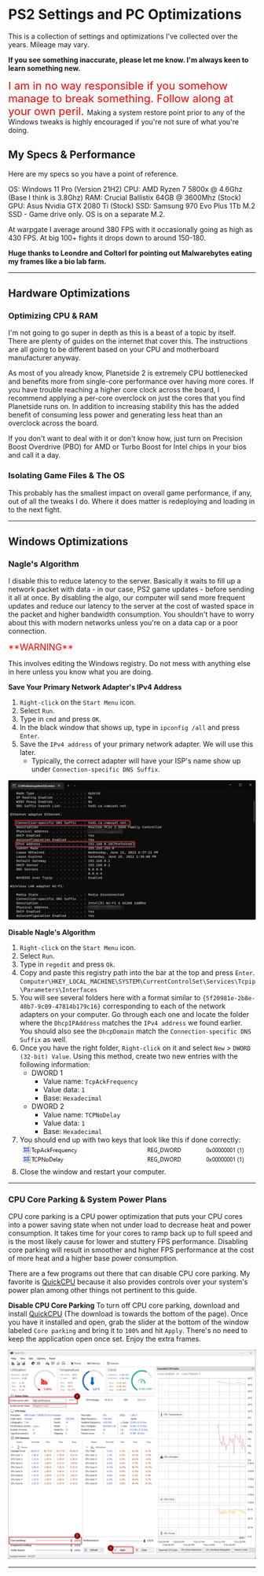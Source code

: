 # PS2 Settings and PC Optimizations

This is a collection of settings and optimizations I've collected over the years. Mileage may vary.

**If you see something inaccurate, please let me know. I'm always keen to learn something new.**

<span style="color:red;font-size:22px">
I am in no way responsible if you somehow manage to break something. Follow along at your own peril.
</span>
Making a system restore point prior to any of the Windows tweaks is highly encouraged if you're not sure of what you're doing.



## My Specs & Performance

Here are my specs so you have a point of reference.

OS: Windows 11 Pro (Version 21H2)
CPU: AMD Ryzen 7 5800x @ 4.6Ghz (Base I think is 3.8Ghz)
RAM: Crucial Ballistix 64GB @ 3600Mhz (Stock)
GPU: Asus Nvidia GTX 2080 Ti (Stock)
SSD: Samsung 970 Evo Plus 1Tb M.2 SSD - Game drive only. OS is on a separate M.2.

At warpgate I average around 380 FPS with it occasionally going as high as 430 FPS.
At big 100+ fights it drops down to around 150-180.

**Huge thanks to Leondre and Coltorl for pointing out Malwarebytes eating my frames like a bio lab farm.**

---

## Hardware Optimizations

### Optimizing CPU & RAM

I'm not going to go super in depth as this is a beast of a topic by itself. There are plenty of guides on the internet that cover this. The instructions are all going to be different based on your CPU and motherboard manufacturer anyway.

As most of you already know, Planetside 2 is extremely CPU bottlenecked and benefits more from single-core performance over having more cores. If you have trouble reaching a higher core clock across the board, I recommend applying a per-core overclock on just the cores that you find Planetside runs on. In addition to increasing stability this has the added benefit of consuming less power and generating less heat than an overclock across the board.

If you don't want to deal with it or don't know how, just turn on Precision Boost Overdrive (PBO) for AMD or Turbo Boost for Intel chips in your bios and call it a day.


### Isolating Game Files & The OS

This probably has the smallest impact on overall game performance, if any, out of all the tweaks I do. Where it does matter is redeploying and loading in to the next fight. 

---

## Windows Optimizations

### Nagle's Algorithm

I disable this to reduce latency to the server. Basically it waits to fill up a network packet with data - in our case, PS2 game updates - before sending it all at once. By disabling the algo, our computer will send more frequent updates and reduce our latency to the server at the cost of wasted space in the packet and higher bandwidth consumption. You shouldn't have to worry about this with modern networks unless you're on a data cap or a poor connection.

<span style="color:red;font-size:18px">
**WARNING**
</span>

This involves editing the Windows registry. Do not mess with anything else in here unless you know what you are doing.

**Save Your Primary Network Adapter's IPv4 Address**
1. `Right-click` on the `Start Menu` icon.
2. Select `Run`.
3. Type in `cmd` and press `OK`.
4. In the black window that shows up, type in `ipconfig /all` and press `Enter`.
5. Save the `IPv4 address` of your primary network adapter. We will use this later. 
   - Typically, the correct adapter will have your ISP's name show up under `Connection-specific DNS Suffix`.

![ipconfig example](/ps2_settings/images/ipconfig.png)

**Disable Nagle's Algorithm**
1. `Right-click` on the `Start Menu` icon.
2. Select `Run`.
3. Type in `regedit` and press `Ok`.
4. Copy and paste this registry path into the bar at the top and press `Enter`.
  `Computer\HKEY_LOCAL_MACHINE\SYSTEM\CurrentControlSet\Services\Tcpip\Parameters\Interfaces`
5. You will see several folders here with a format similar to  `{5f20981e-2b8e-48b7-9c09-47814b179c16}` corresponding to each of the network adapters on your computer. Go through each one and locate the folder where the `DhcpIPAddress` matches the `IPv4 address` we found earlier. You should also see the `DhcpDomain` match the `Connection-specific DNS Suffix` as well.
6. Once you have the right folder, `Right-click` on it and select `New` > `DWORD (32-bit) Value`. Using this method, create two new entries with the following information:
   - DWORD 1
     - Value name: `TcpAckFrequency`
     - Value data: `1`
     - Base: `Hexadecimal`
   - DWORD 2
     - Value name: `TCPNoDelay`
     - Value data: `1`
     - Base: `Hexadecimal`
7. You should end up with two keys that look like this if done correctly:
   ![nagles](images/nagles.png)
8. Close the window and restart your computer.

--- 

### CPU Core Parking & System Power Plans

CPU core parking is a CPU power optimization that puts your CPU cores into a power saving state when not under load to decrease heat and power consumption. It takes time for your cores to ramp back up to full speed and is the most likely cause for lower and stuttery FPS performance. Disabling core parking will result in smoother and higher FPS performance at the cost of more heat and a higher base power consumption.

There are a few programs out there that can disable CPU core parking. My favorite is [QuickCPU](https://coderbag.com/product/quickcpu) because it also provides controls over your system's power plan among other things not pertinent to this guide. 


**Disable CPU Core Parking**
To turn off CPU core parking, download and install [QuickCPU](https://coderbag.com/product/quickcpu) (The download is towards the bottom of the page). Once you have it installed and open, grab the slider at the bottom of the window labeled `Core parking` and bring it to `100%` and hit `Apply`. There's no need to keep the application open once set. Enjoy the extra frames.

![parking](images/parking.png)

---

